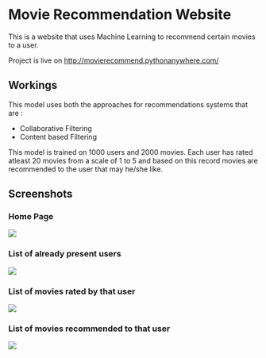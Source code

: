 # Movie Recommendation Website
This is a website that uses Machine Learning to recommend certain movies to a user.

Project is live on http://movierecommend.pythonanywhere.com/

## Workings

This model uses both the approaches for recommendations systems that are :
* Collaborative Filtering
* Content based Filtering

This model is trained on 1000 users and 2000 movies. Each user has rated atleast 20 movies from a scale of 1 to 5 and based on this record movies are recommended to the user that may he/she like.

## Screenshots

### Home Page
<img src="https://github.com/Vasu7052/Movie-Recommendation-Website/blob/master/Screenshots/ss1.png">

### List of already present users
<img src="https://github.com/Vasu7052/Movie-Recommendation-Website/blob/master/Screenshots/ss2.png">

### List of movies rated by that user
<img src="https://github.com/Vasu7052/Movie-Recommendation-Website/blob/master/Screenshots/ss3.png">

### List of movies recommended to that user
<img src="https://github.com/Vasu7052/Movie-Recommendation-Website/blob/master/Screenshots/ss4.png">


